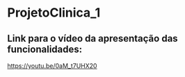# ProjetoClinica_1
## Link para o vídeo da apresentação das funcionalidades:
https://youtu.be/0aM_t7UHX20
